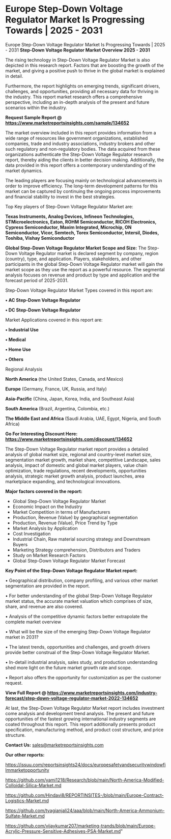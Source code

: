 # Europe Step-Down Voltage Regulator Market Is Progressing Towards | 2025 - 2031
 Europe Step-Down Voltage Regulator Market Is Progressing Towards | 2025 - 2031
<Strong> Step-Down Voltage Regulator Market Overview 2025 - 2031</strong>

The rising technology in Step-Down Voltage Regulator Market is also depicted in this research report. Factors that are boosting the growth of the market, and giving a positive push to thrive in the global market is explained in detail.

Furthermore, the report highlights on emerging trends, significant drivers, challenges, and opportunities, providing all necessary data for thriving in the industry. This report market research offers a comprehensive perspective, including an in-depth analysis of the present and future scenarios within the industry.

<strong>Request Sample Report @ <a href=https://www.marketreportsinsights.com/sample/134652>https://www.marketreportsinsights.com/sample/134652</a></strong>

The market overview included in this report provides information from a wide range of resources like government organizations, established companies, trade and industry associations, industry brokers and other such regulatory and non-regulatory bodies. The data acquired from these organizations authenticate the Step-Down Voltage Regulator research report, thereby aiding the clients in better decision making. Additionally, the data provided in this report offers a contemporary understanding of the market dynamics.

The leading players are focusing mainly on technological advancements in order to improve efficiency. The long-term development patterns for this market can be captured by continuing the ongoing process improvements and financial stability to invest in the best strategies.

Top Key players of Step-Down Voltage Regulator Market are:

<strong>Texas Instruments, Analog Devices, Infineon Technologies, STMicroelectronics, Eaton, ROHM Semiconductor, RICOH Electronics, Cypress Semiconductor, Maxim Integrated, Microchip, ON Semiconductor, Vicor, Semtech, Torex Semiconductor, Intersil, Diodes, Toshiba, Vishay Semiconductor</strong>

<strong><b>Global Step-Down Voltage Regulator Market Scope and Size:</b></strong>
The Step-Down Voltage Regulator market is declared segment by company, region (country), type, and application. Players, stakeholders, and other participants in the global Step-Down Voltage Regulator market will gain the market scope as they use the report as a powerful resource. The segmental analysis focuses on revenue and product by type and application and the forecast period of 2025-2031.

Step-Down Voltage Regulator Market Types covered in this report are:

<strong>• AC Step-Down Voltage Regulator

• DC Step-Down Voltage Regulator</strong>

Market Applications covered in this report are:

<strong>• Industrial Use

• Medical

• Home Use

• Others</strong> 

Regional Analysis

<strong>North America</strong> (the United States, Canada, and Mexico)

<strong>Europe</strong> (Germany, France, UK, Russia, and Italy)

<strong>Asia-Pacific</strong> (China, Japan, Korea, India, and Southeast Asia)

<strong>South America</strong> (Brazil, Argentina, Colombia, etc.)

<strong>The Middle East and Africa</strong> (Saudi Arabia, UAE, Egypt, Nigeria, and South Africa)

<strong>Go For Interesting Discount Here: <a href=https://www.marketreportsinsights.com/discount/134652>https://www.marketreportsinsights.com/discount/134652</a></strong>

The Step-Down Voltage Regulator market report provides a detailed analysis of global market size, regional and country-level market size, segmentation market growth, market share, competitive Landscape, sales analysis, impact of domestic and global market players, value chain optimization, trade regulations, recent developments, opportunities analysis, strategic market growth analysis, product launches, area marketplace expanding, and technological innovations.

<strong><b>Major factors covered in the report:</b></strong>
<ul>
  <li>Global Step-Down Voltage Regulator Market </li>
  <li>Economic Impact on the Industry</li>
  <li>Market Competition in terms of Manufacturers</li>
  <li>Production, Revenue (Value) by geographical segmentation</li>
  <li>Production, Revenue (Value), Price Trend by Type</li>
  <li>Market Analysis by Application</li>
  <li>Cost Investigation</li>
  <li>Industrial Chain, Raw material sourcing strategy and Downstream Buyers</li>
  <li>Marketing Strategy comprehension, Distributors and Traders</li>
  <li>Study on Market Research Factors</li>
  <li>Global Step-Down Voltage Regulator Market Forecast</li>
</ul>

<strong><b>Key Point of the Step-Down Voltage Regulator Market report:</b></strong>

• Geographical distribution, company profiling, and various other market segmentation are provided in the report.

• For better understanding of the global Step-Down Voltage Regulator market status, the accurate market valuation which comprises of size, share, and revenue are also covered.

• Analysis of the competitive dynamic factors better extrapolate the complete market overview

• What will be the size of the emerging Step-Down Voltage Regulator market in 2031?

• The latest trends, opportunities and challenges, and growth drivers provide better construal of the Step-Down Voltage Regulator Market.

• In-detail industrial analysis, sales study, and production understanding shed more light on the future market growth rate and scope.

• Report also offers the opportunity for customization as per the customer request.

<strong><b>View Full Report @ <a href=https://www.marketreportsinsights.com/industry-forecast/step-down-voltage-regulator-market-2022-134652>https://www.marketreportsinsights.com/industry-forecast/step-down-voltage-regulator-market-2022-134652</a></b></strong>


At last, the Step-Down Voltage Regulator Market report includes investment come analysis and development trend analysis. The present and future opportunities of the fastest growing international industry segments are coated throughout this report. This report additionally presents product specification, manufacturing method, and product cost structure, and price structure.

<strong>Contact Us:</strong>
sales@marketreportsinsights.com

<strong>Our other reports:</strong>

<a href=https://issuu.com/reportsinsights24/docs/europesafetyandsecuritywindowfilmmarketopportunity>https://issuu.com/reportsinsights24/docs/europesafetyandsecuritywindowfilmmarketopportunity</a>

<a href=https://github.com/yami1218/Research/blob/main/North-America-Modified-Colloidal-Silica-Market.md>https://github.com/yami1218/Research/blob/main/North-America-Modified-Colloidal-Silica-Market.md</a>

<a href=https://github.com/Hindavi8/REPORTINSITES-/blob/main/Europe-Contract-Logistics-Market.md>https://github.com/Hindavi8/REPORTINSITES-/blob/main/Europe-Contract-Logistics-Market.md</a>

<a href=https://github.com/tyagianjali24/aaa/blob/main/North-America-Ammonium-Sulfate-Market.md>https://github.com/tyagianjali24/aaa/blob/main/North-America-Ammonium-Sulfate-Market.md</a>

<a href=https://github.com/vijaykumar207/marketing-trands/blob/main/Europe-Acrylic-Pressure-Sensitive-Adhesives-PSA-Market.md>https://github.com/vijaykumar207/marketing-trands/blob/main/Europe-Acrylic-Pressure-Sensitive-Adhesives-PSA-Market.md</a>"
